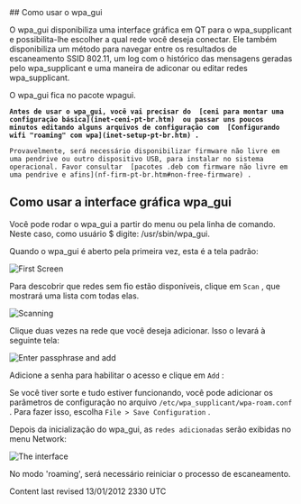 <div id="main-page"></div>
<div class="divider" id="wpa-roaming-gui"></div>
## Como usar o wpa_gui

O wpa_gui disponibiliza uma interface gráfica em QT para o wpa_supplicant e possibilita-lhe escolher a qual rede você deseja conectar. Ele também disponibiliza um método para navegar entre os resultados de escaneamento SSID 802.11, um log com o histórico das mensagens geradas pelo wpa_supplicant e uma maneira de adiconar ou editar redes wpa_supplicant.

O wpa_gui fica no pacote wpagui.

**`Antes de usar o wpa_gui, você vai precisar do  [ceni para montar uma configuração básica](inet-ceni-pt-br.htm)  ou passar uns poucos minutos editando alguns arquivos de configuração com  [Configurando wifi "roaming" com wpa](inet-setup-pt-br.htm) .`** 

`Provavelmente, será necessário disponibilizar firmware não livre em uma pendrive ou outro dispositivo USB, para instalar no sistema operacional. Favor consultar  [pacotes .deb com firmware não livre em uma pendrive e afins](nf-firm-pt-br.htm#non-free-firmware) .` 

## Como usar a interface gráfica wpa_gui

Você pode rodar o wpa_gui a partir do menu ou pela linha de comando. Neste caso, como usuário $ digite: /usr/sbin/wpa_gui.

Quando o wpa_gui é aberto pela primeira vez, esta é a tela padrão:

![First Screen](../images-common/images-wpa-roam/wpa-gui-0.01.png "First Screen") 

Para descobrir que redes sem fio estão disponíveis, clique em `Scan` , que mostrará uma lista com todas elas.

![Scanning](../images-common/images-wpa-roam/wpa-roam-04.png "Scanning") 

Clique duas vezes na rede que você deseja adicionar. Isso o levará à seguinte tela:

![Enter passphrase and add](../images-common/images-wpa-roam/wpa-roam-05.png "Enter passphrase and add") 

Adicione a senha para habilitar o acesso e clique em `Add` :

Se você tiver sorte e tudo estiver funcionando, você pode adicionar os parâmetros de configuração no arquivo `/etc/wpa_supplicant/wpa-roam.conf` . Para fazer isso, escolha `File > Save Configuration` .

Depois da inicialização do wpa_gui, as `redes adicionadas`  serão exibidas no menu Network:

![The interface](../images-common/images-wpa-roam/wpa-roam-01.png "The interface") 

<!--Click on `Connect`  to access the network.

-->
No modo 'roaming', será necessário reiniciar o processo de escaneamento.

<div id="rev">Content last revised 13/01/2012 2330 UTC</div>
